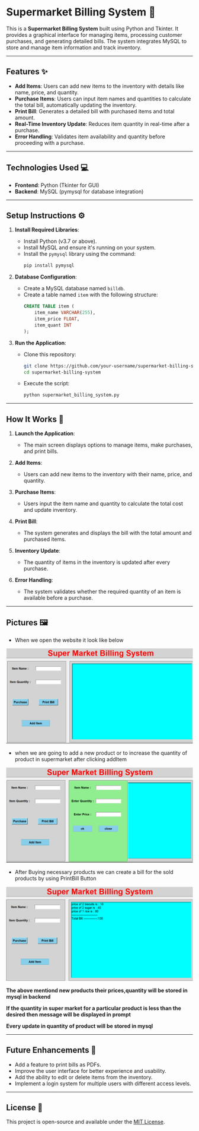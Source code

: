 # Supermarket Billing System 🛒

This is a **Supermarket Billing System** built using Python and Tkinter. It provides a graphical interface for managing items, processing customer purchases, and generating detailed bills. The system integrates MySQL to store and manage item information and track inventory.

---

## Features ✨

- **Add Items**: Users can add new items to the inventory with details like name, price, and quantity.
- **Purchase Items**: Users can input item names and quantities to calculate the total bill, automatically updating the inventory.
- **Print Bill**: Generates a detailed bill with purchased items and total amount.
- **Real-Time Inventory Update**: Reduces item quantity in real-time after a purchase.
- **Error Handling**: Validates item availability and quantity before proceeding with a purchase.

---

## Technologies Used 💻

- **Frontend**: Python (Tkinter for GUI)
- **Backend**: MySQL (pymysql for database integration)

---

## Setup Instructions ⚙️

1. **Install Required Libraries**:
   - Install Python (v3.7 or above).
   - Install MySQL and ensure it's running on your system.
   - Install the `pymysql` library using the command:
     ```bash
     pip install pymysql
     ```

2. **Database Configuration**:
   - Create a MySQL database named `billdb`.
   - Create a table named `item` with the following structure:
     ```sql
     CREATE TABLE item (
         item_name VARCHAR(255),
         item_price FLOAT,
         item_quant INT
     );
     ```

3. **Run the Application**:
   - Clone this repository:
     ```bash
     git clone https://github.com/your-username/supermarket-billing-system.git
     cd supermarket-billing-system
     ```
   - Execute the script:
     ```bash
     python supermarket_billing_system.py
     ```

---

## How It Works 🔧

1. **Launch the Application**:
   - The main screen displays options to manage items, make purchases, and print bills.

2. **Add Items**:
   - Users can add new items to the inventory with their name, price, and quantity.

3. **Purchase Items**:
   - Users input the item name and quantity to calculate the total cost and update inventory.

4. **Print Bill**:
   - The system generates and displays the bill with the total amount and purchased items.

5. **Inventory Update**:
   - The quantity of items in the inventory is updated after every purchase.

6. **Error Handling**:
   - The system validates whether the required quantity of an item is available before a purchase.

---

## Pictures 🖼️

- When we open the website it look like below

![image alt](https://github.com/bhuvaneswarreddy123/Super-Market-Billing-System/blob/04025d8af40437272bfee119696950c9fae8e862/images/HomePage.png)

- when we are going to add a new product or to increase the quantity of product in supermarket after clicking addItem

![image alt](https://github.com/bhuvaneswarreddy123/Super-Market-Billing-System/blob/04025d8af40437272bfee119696950c9fae8e862/images/AddItem.png)

- After Buying necessary products we can create a bill for the sold products by using PrintBill Button

![image alt](https://github.com/bhuvaneswarreddy123/Super-Market-Billing-System/blob/04025d8af40437272bfee119696950c9fae8e862/images/bill.png)

**The above mentiond new products their prices,quantity will be stored in mysql in backend**

**If the quantity in super market for a particular product is less than the desired then message will be displayed in prompt**

**Every update in quantity of product will be stored in mysql**


---

## Future Enhancements 🚀

- Add a feature to print bills as PDFs.
- Improve the user interface for better experience and usability.
- Add the ability to edit or delete items from the inventory.
- Implement a login system for multiple users with different access levels.

---

## License 📜

This project is open-source and available under the [MIT License](LICENSE).
